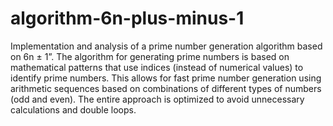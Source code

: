 # algorithm-6n-plus-minus-1
Implementation and analysis of a prime number generation algorithm based on 6n ± 1”.
The algorithm for generating prime numbers is based on mathematical patterns that use indices (instead of numerical values) to identify prime numbers. This allows for fast prime number generation using arithmetic sequences based on combinations of different types of numbers (odd and even). The entire approach is optimized to avoid unnecessary calculations and double loops.
